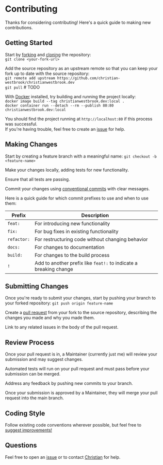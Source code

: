 # Contributing

Thanks for considering contributing! Here's a quick guide to making new contributions.

## Getting Started

Start by [forking](https://docs.github.com/en/pull-requests/collaborating-with-pull-requests/working-with-forks/fork-a-repo) and [cloning](https://docs.github.com/en/repositories/creating-and-managing-repositories/cloning-a-repository) the repository:  
`git clone <your-fork-url>`  

Add the source repository as an upstream remote so that you can keep your fork up to date with the source repository:  
`git remote add upstream https://github.com/christian-westbrook/christianwestbrook.dev`  
`git pull` # TODO  

With [Docker](https://www.docker.com/get-started/) installed, try building and running the project locally:  
`docker image build --tag christianwestbrook.dev:local .`  
`docker container run --detach --rm --publish 80:80 christianwestbrook.dev:local`  

You should find the project running at `http://localhost:80` if this process was successful.  
If you're having trouble, feel free to create an [issue](https://github.com/christian-westbrook/christianwestbrook.dev/issues) for help.  

## Making Changes

Start by creating a feature branch with a meaningful name: `git checkout -b <feature-name>`  

Make your changes locally, adding tests for new functionality.  

Ensure that all tests are passing.  

Commit your changes using [conventional commits](https://www.conventionalcommits.org/en/v1.0.0/) with clear messages.  

Here is a quick guide for which commit prefixes to use and when to use them:

| Prefix | Description |
|--------|-------------|
| `feat:` | For introducing new functionality |
| `fix:` | For bug fixes in existing functionality |
| `refactor:` | For restructuring code without changing behavior |
| `docs:` | For changes to documentation |
| `build:` | For changes to the build process |
| `!` | Add to another prefix like `feat!:` to indicate a breaking change |

## Submitting Changes

Once you're ready to submit your changes, start by pushing your branch to your forked repository: `git push origin feature-name`  

Create a [pull request](https://docs.github.com/en/pull-requests/collaborating-with-pull-requests/proposing-changes-to-your-work-with-pull-requests/about-pull-requests) from your fork to the source repository, describing the changes you made and why you made them.  

Link to any related issues in the body of the pull request.  

## Review Process

Once your pull request is in, a Maintainer (currently just me) will review your submission and may suggest changes.  

Automated tests will run on your pull request and must pass before your submission can be merged.  

Address any feedback by pushing new commits to your branch.  

Once your submission is approved by a Maintainer, they will merge your pull request into the main branch.  

## Coding Style

Follow existing code conventions wherever possible, but feel free to [suggest improvements!](https://github.com/christian-westbrook/christianwestbrook.dev/issues)

## Questions

Feel free to open an [issue](https://github.com/christian-westbrook/christianwestbrook.dev/issues) or to contact [Christian](mailto:christian.a.westbrook@proton.me) for help.  